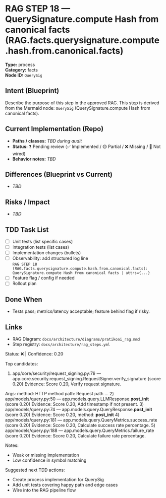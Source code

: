 # RAG STEP 18 — QuerySignature.compute Hash from canonical facts (RAG.facts.querysignature.compute.hash.from.canonical.facts)

**Type:** process  
**Category:** facts  
**Node ID:** `QuerySig`

## Intent (Blueprint)
Describe the purpose of this step in the approved RAG. This step is derived from the Mermaid node: `QuerySig` (QuerySignature.compute Hash from canonical facts).

## Current Implementation (Repo)
- **Paths / classes:** _TBD during audit_
- **Status:** ❓ Pending review (✅ Implemented / 🟡 Partial / ❌ Missing / 🔌 Not wired)
- **Behavior notes:** _TBD_

## Differences (Blueprint vs Current)
- _TBD_

## Risks / Impact
- _TBD_

## TDD Task List
- [ ] Unit tests (list specific cases)
- [ ] Integration tests (list cases)
- [ ] Implementation changes (bullets)
- [ ] Observability: add structured log line  
  `RAG STEP 18 (RAG.facts.querysignature.compute.hash.from.canonical.facts): QuerySignature.compute Hash from canonical facts | attrs={...}`
- [ ] Feature flag / config if needed
- [ ] Rollout plan

## Done When
- Tests pass; metrics/latency acceptable; feature behind flag if risky.

## Links
- RAG Diagram: `docs/architecture/diagrams/pratikoai_rag.mmd`
- Step registry: `docs/architecture/rag_steps.yml`


<!-- AUTO-AUDIT:BEGIN -->
Status: ❌  |  Confidence: 0.20

Top candidates:
1) app/core/security/request_signing.py:79 — app.core.security.request_signing.RequestSigner.verify_signature (score 0.20)
   Evidence: Score 0.20, Verify request signature.

Args:
    method: HTTP method
    path: Request path
...
2) app/models/query.py:50 — app.models.query.LLMResponse.__post_init__ (score 0.20)
   Evidence: Score 0.20, Add timestamp if not present.
3) app/models/query.py:74 — app.models.query.QueryResponse.__post_init__ (score 0.20)
   Evidence: Score 0.20, method: __post_init__
4) app/models/query.py:181 — app.models.query.QueryMetrics.success_rate (score 0.20)
   Evidence: Score 0.20, Calculate success rate percentage.
5) app/models/query.py:188 — app.models.query.QueryMetrics.failure_rate (score 0.20)
   Evidence: Score 0.20, Calculate failure rate percentage.

Notes:
- Weak or missing implementation
- Low confidence in symbol matching

Suggested next TDD actions:
- Create process implementation for QuerySig
- Add unit tests covering happy path and edge cases
- Wire into the RAG pipeline flow
<!-- AUTO-AUDIT:END -->